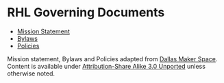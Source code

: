 RHL Governing Documents
=============================

- [Mission Statement](Mission.md)
- [Bylaws](BYLAWS.md)
- [Policies](POLICIES.md)

Mission statement, Bylaws and Policies adapted from [Dallas Maker Space](https://dallasmakerspace.org).
Content is available under [Attribution-Share Alike 3.0 Unported](https://creativecommons.org/licenses/by-sa/3.0/) unless otherwise noted.